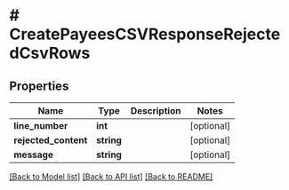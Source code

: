 # # CreatePayeesCSVResponseRejectedCsvRows

## Properties

Name | Type | Description | Notes
------------ | ------------- | ------------- | -------------
**line_number** | **int** |  | [optional] 
**rejected_content** | **string** |  | [optional] 
**message** | **string** |  | [optional] 

[[Back to Model list]](../../README.md#documentation-for-models) [[Back to API list]](../../README.md#documentation-for-api-endpoints) [[Back to README]](../../README.md)



